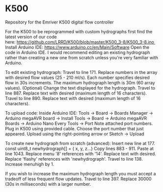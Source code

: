 # K500
Repository for the Emriver K500 digital flow controller

For the K500 to be reprogrammed with custom hydrographs first find the latest version of our code here: https://github.com/LRRD/K500/blob/master/K500_3-8/K500_3-8.ino 
Install Arduino IDE: https://www.arduino.cc/en/Main/Software
Open the code in Arduino IDE.
I would recommend editing an existing hydrograph rather than creating a new one from scratch unless you're very familiar with Arduino.

To edit existing hydrograph:
Travel to line 171.
Replace numbers in the array with desired flow values (25 - 210 ml/s).
Each number specifies desired flow in 30s increments.
The maximum hydrograph length is 30m (60 array values).
(Optional) 
Change the text displayed for the hydrograph.
Travel to line 887.
Replace text with desired (maximum length of 16 characters).
Travel to line 890.
Replace text with desired (maximum length of 16 characters).

To upload code:
Inside Arduino IDE: Tools -> Board -> Boards Manager -> Arduino megaAVR board -> Install
Tools -> Board -> Arduino megaAVR Boards -> Arduino Nano Every
Tools -> Port
Note attached port numbers.
Plug in K500 using provided cable.
Choose the port number that just appeared.
Upload using the right-pointing arrow or Sketch -> Upload

To create new hydrograph from scratch (advanced):
Insert new line at 177.
const uint8_t newhydrograph[] = { x, y, z...}
Copy lines 883 - 911.
Paste at line 1043.
Replace menu '8' references with '14'.
Replace text with desired.
Replace 'flashy' references with 'newhydrograph'.
Travel to line 138.
Increase menuhigh by 1.

If you wish to increase the maximum hydrograph length you must accept a tradeoff of less frequent flow updates.
Travel to line 397.
Replace 30000 (30s in milliseconds) with a larger number.
